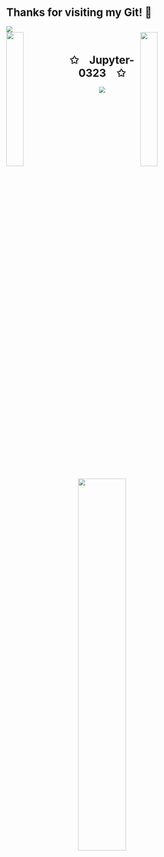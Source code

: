 # Thanks for visiting my Git! 👋

<img src="https://readme-typing-svg.herokuapp.com/?lines=Hello,+Guys;Welcome+to+my+profile!;I+am+fullstack+guy!&font=Fira%20Code&color=%ff000033&center=true&width=280&height=50" />
<br>
<img align="left" src="https://user-images.githubusercontent.com/65187002/144930161-2f783401-8d27-4fdf-a2f7-cc0ba32f1f1f.gif" width="30%" style="display:inline;"><img align="right" src="https://user-images.githubusercontent.com/65187002/144930161-2f783401-8d27-4fdf-a2f7-cc0ba32f1f1f.gif" width="30%" style="display:inline;">
<br>
<p align="center">
    <h1 align="center">✩&emsp;Jupyter-0323&emsp;✩</h1>
</p>
<p align="center">
    <img src="https://readme-typing-svg.herokuapp.com/?lines=Yoooooooooooooooo;Welcome+to+my+profile!;Have+a+look+around!&font=Fira%20Code&color=%23D62F79&center=true&width=280&height=50">
</p>
<br>
<p align="center">
    <a href="https://github.com/rockstar-0000"><img width="50%" src="https://github-readme-stats.vercel.app/api/top-langs/?username=rockstar-0000&theme=dark&hide=html,css,cmake&layout=compact&langs_count=5&bg_color=101010&hide_title=true"></a>
</p>
